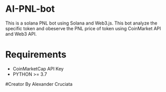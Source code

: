# AI-PNL-bot

This is a solana PNL bot using Solana and Web3.js.
This bot analyze the specific token and obeserve the PNL price of token using  CoinMarket API and Web3 API.

# Requirements

- CoinMarketCap API Key
- PYTHON >= 3.7

#Creator
By Alexander Cruciata
